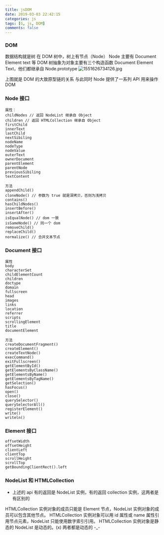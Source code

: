 ```yaml
---
title: jsDOM
date: 2019-03-03 22:42:15
categories: js
tags: [G, js, DOM]
comments: false
---
```


### DOM

数据结构就是树
在 DOM 树中，树上有节点（Node）
Node 主要有 Document Element text 等
DOM 树抽象为对象主要有三个构造函数 Document Element Text，他们都继承自 Node.prototype
![1551626734126.jpg](https://i.loli.net/2019/03/03/5c7bf21547e43.jpg)

上图就是 DOM 的大致原型链的关系
与此同时 Node 提供了一系列 API 用来操作 DOM

### Node 接口

```
属性：
childNodes // 返回 NodeList 继承自 Object
children // 返回 HTMLCollection 继承自 Object
firstChild
innerText
lastChild
nextSibiling
nodeName
nodeType
nodeValue
outerText
ownerDocument
parentElement
parentNode
previousSibiling
textContent
```

```
方法
appendChild()
cloneNode() // 参数为 true 就是深拷贝，否则为浅拷贝
contains()
hasChildNodes()
insertBefore()
insertAfter()
isEqualNode() // dom 一致
isSameNode() // 同一个 dom
removeChild()
replaceChild()
normalize() // 合并文本节点
```

### Document 接口

```
属性
body
characterSet
childElementCount
children
doctype
domain
fullscreen
head
images
links
location
referrer
scripts
scrollingElement
title
documentElement
```

```
方法
createDocumentFragment()
createElement()
createTextNode()
execCommand()
exitFullscreen()
getElementById()
getElementsByClassName()
getElementsByName()
getElementsByTagName()
getSelection()
hasFocus()
open()
close()
querySelector()
querySelectorAll()
registerElement()
write()
writeln()
```

### Element 接口

```
offsetWidth
offsetHeight
clientLeft
clientTop
scrollHeight
scrollTop
getBoundingClientRect().left
```

### NodeList 和 HTMLCollection

- 上述的 api 有的返回是 NodeList 实例，有的返回 collection 实例，这两者是有区别的

HTMLCollection 实例对象的成员只能是 Element 节点，NodeList 实例对象的成员可以包含其他节点。
HTMLCollection 实例对象可以用 id 属性或 name 属性引用节点元素，NodeList 只能使用数字索引引用。
HTMLCollection 实例对象是静态的 NodeList 是动态的。(x) 两者都是动态的 -_-
